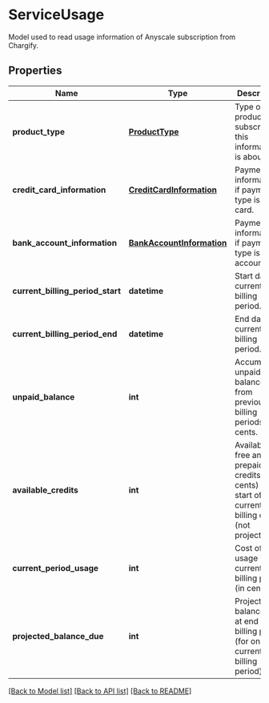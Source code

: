 # ServiceUsage

Model used to read usage information of Anyscale subscription from Chargify.
## Properties
Name | Type | Description | Notes
------------ | ------------- | ------------- | -------------
**product_type** | [**ProductType**](ProductType.md) | Type of product subscription this information is about. | 
**credit_card_information** | [**CreditCardInformation**](CreditCardInformation.md) | Payment information if payment type is credit card. | [optional] 
**bank_account_information** | [**BankAccountInformation**](BankAccountInformation.md) | Payment information if payment type is bank account. | [optional] 
**current_billing_period_start** | **datetime** | Start date for current billing period. | 
**current_billing_period_end** | **datetime** | End date for current billing period. | 
**unpaid_balance** | **int** | Accumulated unpaid balances from previous billing periods in cents. | 
**available_credits** | **int** | Available free and prepaid credits (in cents) at start of current billing cycle (not projected). | 
**current_period_usage** | **int** | Cost of usage in current billing period (in cents). | 
**projected_balance_due** | **int** | Projected balance due at end of billing period (for only current billing period). | 

[[Back to Model list]](../README.md#documentation-for-models) [[Back to API list]](../README.md#documentation-for-api-endpoints) [[Back to README]](../README.md)


